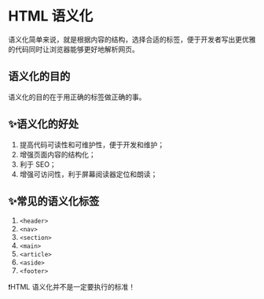 # HTML 语义化

语义化简单来说，就是根据内容的结构，选择合适的标签，便于开发者写出更优雅的代码同时让浏览器能够更好地解析网页。

## 语义化的目的

语义化的目的在于用正确的标签做正确的事。

## ✨语义化的好处

1. 提高代码可读性和可维护性，便于开发和维护；
2. 增强页面内容的结构化；
3. 利于 SEO；
4. 增强可访问性，利于屏幕阅读器定位和朗读；

## ✨常见的语义化标签

1. `<header>`
2. `<nav>`
3. `<section>`
4. `<main>`
5. `<article>`
6. `<aside>`
7. `<footer>`

❗HTML 语义化并不是一定要执行的标准！
